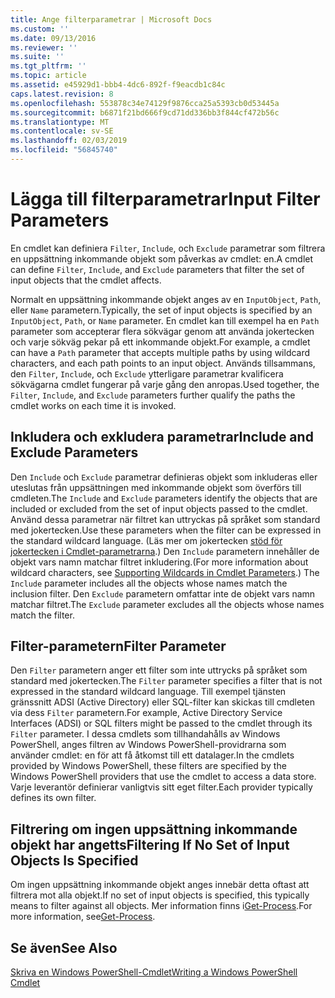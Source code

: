 ```yaml
---
title: Ange filterparametrar | Microsoft Docs
ms.custom: ''
ms.date: 09/13/2016
ms.reviewer: ''
ms.suite: ''
ms.tgt_pltfrm: ''
ms.topic: article
ms.assetid: e45929d1-bbb4-4dc6-892f-f9eacdb1c84c
caps.latest.revision: 8
ms.openlocfilehash: 553878c34e74129f9876cca25a5393cb0d53445a
ms.sourcegitcommit: b6871f21bd666f9cd71dd336bb3f844cf472b56c
ms.translationtype: MT
ms.contentlocale: sv-SE
ms.lasthandoff: 02/03/2019
ms.locfileid: "56845740"
---
```

# <a name="input-filter-parameters"></a><span data-ttu-id="cc8a2-102">Lägga till filterparametrar</span><span class="sxs-lookup"><span data-stu-id="cc8a2-102">Input Filter Parameters</span></span>

<span data-ttu-id="cc8a2-103">En cmdlet kan definiera `Filter`, `Include`, och `Exclude` parametrar som filtrera en uppsättning inkommande objekt som påverkas av cmdlet: en.</span><span class="sxs-lookup"><span data-stu-id="cc8a2-103">A cmdlet can define `Filter`, `Include`, and `Exclude` parameters that filter the set of input objects that the cmdlet affects.</span></span>

<span data-ttu-id="cc8a2-104">Normalt en uppsättning inkommande objekt anges av en `InputObject`, `Path`, eller `Name` parametern.</span><span class="sxs-lookup"><span data-stu-id="cc8a2-104">Typically, the set of input objects is specified by an `InputObject`, `Path`, or `Name` parameter.</span></span> <span data-ttu-id="cc8a2-105">En cmdlet kan till exempel ha en `Path` parameter som accepterar flera sökvägar genom att använda jokertecken och varje sökväg pekar på ett inkommande objekt.</span><span class="sxs-lookup"><span data-stu-id="cc8a2-105">For example, a cmdlet can have a `Path` parameter that accepts multiple paths by using wildcard characters, and each path points to an input object.</span></span> <span data-ttu-id="cc8a2-106">Används tillsammans, den `Filter`, `Include`, och `Exclude` ytterligare parametrar kvalificera sökvägarna cmdlet fungerar på varje gång den anropas.</span><span class="sxs-lookup"><span data-stu-id="cc8a2-106">Used together, the `Filter`, `Include`, and `Exclude` parameters further qualify the paths the cmdlet works on each time it is invoked.</span></span>

## <a name="include-and-exclude-parameters"></a><span data-ttu-id="cc8a2-107">Inkludera och exkludera parametrar</span><span class="sxs-lookup"><span data-stu-id="cc8a2-107">Include and Exclude Parameters</span></span>

<span data-ttu-id="cc8a2-108">Den `Include` och `Exclude` parametrar definieras objekt som inkluderas eller uteslutas från uppsättningen med inkommande objekt som överförs till cmdleten.</span><span class="sxs-lookup"><span data-stu-id="cc8a2-108">The `Include` and `Exclude` parameters identify the objects that are included or excluded from the set of input objects passed to the cmdlet.</span></span> <span data-ttu-id="cc8a2-109">Använd dessa parametrar när filtret kan uttryckas på språket som standard med jokertecken.</span><span class="sxs-lookup"><span data-stu-id="cc8a2-109">Use these parameters when the filter can be expressed in the standard wildcard language.</span></span> <span data-ttu-id="cc8a2-110">(Läs mer om jokertecken [stöd för jokertecken i Cmdlet-parametrarna](./supporting-wildcard-characters-in-cmdlet-parameters.md).) Den `Include` parametern innehåller de objekt vars namn matchar filtret inkludering.</span><span class="sxs-lookup"><span data-stu-id="cc8a2-110">(For more information about wildcard characters, see [Supporting Wildcards in Cmdlet Parameters](./supporting-wildcard-characters-in-cmdlet-parameters.md).) The `Include` parameter includes all the objects whose names match the inclusion filter.</span></span> <span data-ttu-id="cc8a2-111">Den `Exclude` parametern omfattar inte de objekt vars namn matchar filtret.</span><span class="sxs-lookup"><span data-stu-id="cc8a2-111">The `Exclude` parameter excludes all the objects whose names match the filter.</span></span>

## <a name="filter-parameter"></a><span data-ttu-id="cc8a2-112">Filter-parametern</span><span class="sxs-lookup"><span data-stu-id="cc8a2-112">Filter Parameter</span></span>

<span data-ttu-id="cc8a2-113">Den `Filter` parametern anger ett filter som inte uttrycks på språket som standard med jokertecken.</span><span class="sxs-lookup"><span data-stu-id="cc8a2-113">The `Filter` parameter specifies a filter that is not expressed in the standard wildcard language.</span></span> <span data-ttu-id="cc8a2-114">Till exempel tjänsten gränssnitt ADSI (Active Directory) eller SQL-filter kan skickas till cmdleten via dess `Filter` parametern.</span><span class="sxs-lookup"><span data-stu-id="cc8a2-114">For example, Active Directory Service Interfaces (ADSI) or SQL filters might be passed to the cmdlet through its `Filter` parameter.</span></span> <span data-ttu-id="cc8a2-115">I dessa cmdlets som tillhandahålls av Windows PowerShell, anges filtren av Windows PowerShell-providrarna som använder cmdlet: en för att få åtkomst till ett datalager.</span><span class="sxs-lookup"><span data-stu-id="cc8a2-115">In the cmdlets provided by Windows PowerShell, these filters are specified by the Windows PowerShell providers that use the cmdlet to access a data store.</span></span> <span data-ttu-id="cc8a2-116">Varje leverantör definierar vanligtvis sitt eget filter.</span><span class="sxs-lookup"><span data-stu-id="cc8a2-116">Each provider typically defines its own filter.</span></span>

## <a name="filtering-if-no-set-of-input-objects-is-specified"></a><span data-ttu-id="cc8a2-117">Filtrering om ingen uppsättning inkommande objekt har angetts</span><span class="sxs-lookup"><span data-stu-id="cc8a2-117">Filtering If No Set of Input Objects Is Specified</span></span>

<span data-ttu-id="cc8a2-118">Om ingen uppsättning inkommande objekt anges innebär detta oftast att filtrera mot alla objekt.</span><span class="sxs-lookup"><span data-stu-id="cc8a2-118">If no set of input objects is specified, this typically means to filter against all objects.</span></span> <span data-ttu-id="cc8a2-119">Mer information finns i[Get-Process](/powershell/module/Microsoft.PowerShell.Management/Get-Process).</span><span class="sxs-lookup"><span data-stu-id="cc8a2-119">For more information, see[Get-Process](/powershell/module/Microsoft.PowerShell.Management/Get-Process).</span></span>

## <a name="see-also"></a><span data-ttu-id="cc8a2-120">Se även</span><span class="sxs-lookup"><span data-stu-id="cc8a2-120">See Also</span></span>

[<span data-ttu-id="cc8a2-121">Skriva en Windows PowerShell-Cmdlet</span><span class="sxs-lookup"><span data-stu-id="cc8a2-121">Writing a Windows PowerShell Cmdlet</span></span>](./writing-a-windows-powershell-cmdlet.md)